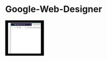 # Google-Web-Designer

![bueno](https://github.com/ivan-avramenko/Google-Web-Designer/blob/master/imagen.gif)

